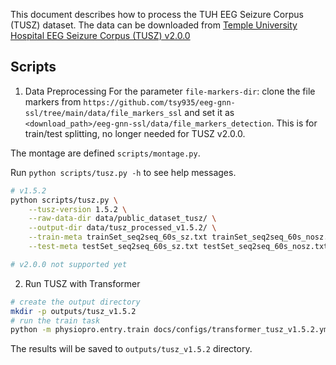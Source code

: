 
This document describes how to process the TUH EEG Seizure Corpus (TUSZ) dataset.
The data can be downloaded from [Temple University Hospital EEG Seizure Corpus (TUSZ)  v2.0.0](https://isip.piconepress.com/projects/tuh_eeg/index.shtml) 

## Scripts

1. Data Preprocessing
For the parameter `file-markers-dir`: clone the file markers from `https://github.com/tsy935/eeg-gnn-ssl/tree/main/data/file_markers_ssl` and set it as `<download_path>/eeg-gnn-ssl/data/file_markers_detection`.
This is for train/test splitting, no longer needed for TUSZ v2.0.0.

The montage are defined `scripts/montage.py`.

Run `python scripts/tusz.py -h` to see help messages.

```bash
# v1.5.2
python scripts/tusz.py \
    --tusz-version 1.5.2 \
    --raw-data-dir data/public_dataset_tusz/ \
    --output-dir data/tusz_processed_v1.5.2/ \
    --train-meta trainSet_seq2seq_60s_sz.txt trainSet_seq2seq_60s_nosz.txt \
    --test-meta testSet_seq2seq_60s_sz.txt testSet_seq2seq_60s_nosz.txt

# v2.0.0 not supported yet
```

2. Run TUSZ with Transformer
```bash
# create the output directory
mkdir -p outputs/tusz_v1.5.2
# run the train task
python -m physiopro.entry.train docs/configs/transformer_tusz_v1.5.2.yml
```

The results will be saved to `outputs/tusz_v1.5.2` directory.
